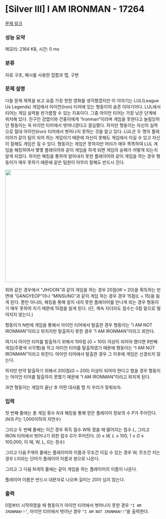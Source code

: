 # [Silver III] I AM IRONMAN - 17264 

[문제 링크](https://www.acmicpc.net/problem/17264) 

### 성능 요약

메모리: 2164 KB, 시간: 0 ms

### 분류

자료 구조, 해시를 사용한 집합과 맵, 구현

### 문제 설명

<p>다들 문제 제목을 보고 요즘 가장 핫한 영화를 생각했겠지만 이 이야기는 LUL(League Us Legends) 게임에서 아이언(Iron) 티어에 있는 형동이의 슬픈 이야기이다. LUL에서 티어는 게임 실력을 판가름할 수 있는 지표이다. 그중 아이언 티어는 가장 낮은 단계에 위치해 있다. 친구인 강엽이와 건홍이에게 “Ironman”이라며 게임을 못한다고 놀림당하던 형동이는 꼭 아이언 티어에서 벗어나겠다고 결심했다. 하지만 형동이는 자신의 실력으로 절대 아이언(Iron) 티어에서 벗어나지 못하는 것을 알고 있다. LUL은 두 명의 플레이어가 같이 팀이 되어 하는 게임이기 때문에 자신이 못해도 게임에서 이길 수 있고 자신이 잘해도 게임은 질 수 있다. 형동이는 게임은 못하지만 머리가 매우 똑똑하여 LUL 게임을 해킹하여서 몇몇 플레이어와 같이 게임을 하게 되면 게임의 승패가 어떻게 되는지 알게 되었다. 하지만 해킹을 통하여 알아내지 못한 플레이어와 같이 게임을 하는 경우 형동이가 매우 못하기 때문에 같은 팀원이 아무리 잘해도 반드시 진다.</p>

<p style="text-align: center;"><img alt="" src="https://upload.acmicpc.net/0d518710-a2cc-4875-acd6-7146fdb56c4f/-/preview/" style="height: 365px; width: 800px;"></p>

<p>위와 같은 경우에서 “JIHOON”과 같이 게임을 하는 경우 20점(<em>W</em> = 20)을 획득하는 반면에 “GANGYEOP”이나 “MINSUNG”과 같이 게임 하는 경우 경우 15점(<em>L</em> = 15)을 잃게 된다. 뿐만 아니라, 해킹을 통해 알지 내지 못한 플레이어를 만나게 되는 경우 형동이가 매우 못하여 지기 때문에 15점을 잃게 된다. (단, 계속 지더라도 점수는 0점 밑으로 떨어지지 않는다.)</p>

<p>형동이가 N번에 게임을 통해서 아이언 티어에서 탈출한 경우 형동이는 “I AM NOT IRONMAN”이라고 외치지만 탈출하지 못한 경우 “I AM IRONMAN”이라고 외친다.</p>

<p>여기서 아이언 티어를 탈출하기 위해서 100점 (<em>G</em> = 100) 이상이 되어야 했다면 9번째 게임(주황색 사각형)을 하고 아이언 티어를 탈출하였기 때문에 형동이는 “I AM NOT IRONMAN”이라고 외친다. 아이언 티어에서 탈출한 경우 그 이후에 게임은 신경쓰지 않는다.</p>

<p>하지만 만약 탈출하기 위해서 200점(<em>G</em> = 200) 이상이 되어야 한다고 했을 경우 형동이는 아이언 티어를 탈출하지 못했기 때문에 “I AM IRONMAN”이라고 외치게 된다.</p>

<p>과연 형동이는 게임이 끝난 후 어떤 대사를 할 지 우리가 맞춰보자.</p>

### 입력 

 <p>첫 번째 줄에는 총 게임 횟수<em> N</em>과 해킹을 통해 얻은 플레이어 정보의 수 <em>P</em>가 주어진다. (<em>N</em>과 <em>P</em>는 1,000이하의 자연수)</p>

<p>그리고 두 번째 줄에는 이긴 경우 획득 점수 <em>W</em>와 졌을 때 떨어지는 점수 <em>L</em>, 그리고 IRON 티어에서 벗어나기 위한 점수 <em>G</em>가 주어진다.  (0 ≤ <em>W, L </em> ≤ 100, 1 ≤ <em>G</em>  ≤ 100,000, 이 때, W, L, G는 정수)</p>

<p>그리고 다음 P개의 줄에는 플레이어의 이름과 무조건 이길 수 있는 경우 W, 무조건 지는 경우 L이라는 단어가 플레이어 이름과 쌍으로 나온다.</p>

<p>그리고 그 다음 N개의 줄에는 같이 게임을 하는 플레이어의 이름이 나온다.</p>

<p>플레이어 이름은 반드시 대문자로 나오며 길이는 20이 넘지 않는다.</p>

### 출력 

 <p>0점부터 시작하였을 때 형동이가 아이언 티어에서 벗어나지 못한 경우 <code>"I AM IRONMAN!!"</code>, 아이언 티어에서 벗어난 경우 <code>“I AM NOT IRONMAN!!”</code>을 출력한다.</p>


